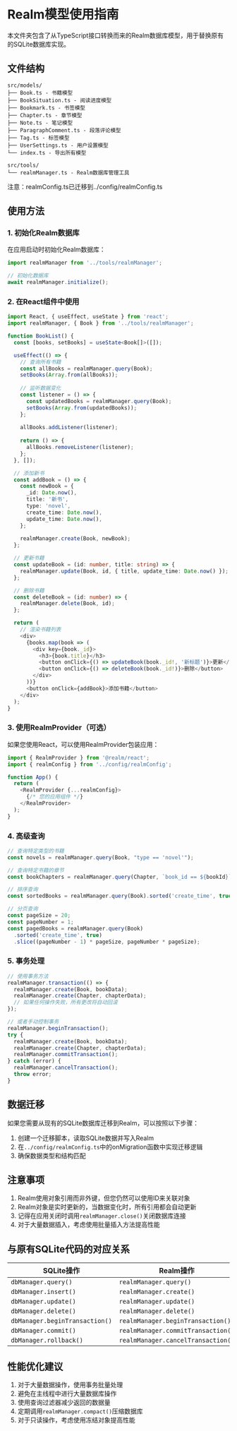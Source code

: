 # Realm模型使用指南

本文件夹包含了从TypeScript接口转换而来的Realm数据库模型，用于替换原有的SQLite数据库实现。

## 文件结构

```
src/models/
├── Book.ts - 书籍模型
├── BookSituation.ts - 阅读进度模型
├── Bookmark.ts - 书签模型
├── Chapter.ts - 章节模型
├── Note.ts - 笔记模型
├── ParagraphComment.ts - 段落评论模型
├── Tag.ts - 标签模型
├── UserSettings.ts - 用户设置模型
└── index.ts - 导出所有模型

src/tools/
└── realmManager.ts - Realm数据库管理工具
```

注意：realmConfig.ts已迁移到../config/realmConfig.ts

## 使用方法

### 1. 初始化Realm数据库

在应用启动时初始化Realm数据库：

```typescript
import realmManager from '../tools/realmManager';

// 初始化数据库
await realmManager.initialize();
```

### 2. 在React组件中使用

```typescript
import React, { useEffect, useState } from 'react';
import realmManager, { Book } from '../tools/realmManager';

function BookList() {
  const [books, setBooks] = useState<Book[]>([]);

  useEffect(() => {
    // 查询所有书籍
    const allBooks = realmManager.query(Book);
    setBooks(Array.from(allBooks));
    
    // 监听数据变化
    const listener = () => {
      const updatedBooks = realmManager.query(Book);
      setBooks(Array.from(updatedBooks));
    };
    
    allBooks.addListener(listener);
    
    return () => {
      allBooks.removeListener(listener);
    };
  }, []);

  // 添加新书
  const addBook = () => {
    const newBook = {
      _id: Date.now(),
      title: '新书',
      type: 'novel',
      create_time: Date.now(),
      update_time: Date.now(),
    };
    
    realmManager.create(Book, newBook);
  };

  // 更新书籍
  const updateBook = (id: number, title: string) => {
    realmManager.update(Book, id, { title, update_time: Date.now() });
  };

  // 删除书籍
  const deleteBook = (id: number) => {
    realmManager.delete(Book, id);
  };

  return (
    // 渲染书籍列表
    <div>
      {books.map(book => (
        <div key={book._id}>
          <h3>{book.title}</h3>
          <button onClick={() => updateBook(book._id!, '新标题')}>更新</button>
          <button onClick={() => deleteBook(book._id!)}>删除</button>
        </div>
      ))}
      <button onClick={addBook}>添加书籍</button>
    </div>
  );
}
```

### 3. 使用RealmProvider（可选）

如果您使用React，可以使用RealmProvider包装应用：

```typescript
import { RealmProvider } from '@realm/react';
import { realmConfig } from '../config/realmConfig';

function App() {
  return (
    <RealmProvider {...realmConfig}>
      {/* 您的应用组件 */}
    </RealmProvider>
  );
}
```

### 4. 高级查询

```typescript
// 查询特定类型的书籍
const novels = realmManager.query(Book, "type == 'novel'");

// 查询特定书籍的章节
const bookChapters = realmManager.query(Chapter, `book_id == ${bookId}`);

// 排序查询
const sortedBooks = realmManager.query(Book).sorted('create_time', true);

// 分页查询
const pageSize = 20;
const pageNumber = 1;
const pagedBooks = realmManager.query(Book)
  .sorted('create_time', true)
  .slice((pageNumber - 1) * pageSize, pageNumber * pageSize);
```

### 5. 事务处理

```typescript
// 使用事务方法
realmManager.transaction(() => {
  realmManager.create(Book, bookData);
  realmManager.create(Chapter, chapterData);
  // 如果任何操作失败，所有更改将自动回滚
});

// 或者手动控制事务
realmManager.beginTransaction();
try {
  realmManager.create(Book, bookData);
  realmManager.create(Chapter, chapterData);
  realmManager.commitTransaction();
} catch (error) {
  realmManager.cancelTransaction();
  throw error;
}
```

## 数据迁移

如果您需要从现有的SQLite数据库迁移到Realm，可以按照以下步骤：

1. 创建一个迁移脚本，读取SQLite数据并写入Realm
2. 在`../config/realmConfig.ts`中的onMigration函数中实现迁移逻辑
3. 确保数据类型和结构匹配

## 注意事项

1. Realm使用对象引用而非外键，但您仍然可以使用ID来关联对象
2. Realm对象是实时更新的，当数据变化时，所有引用都会自动更新
3. 记得在应用关闭时调用`realmManager.close()`关闭数据库连接
4. 对于大量数据插入，考虑使用批量插入方法提高性能

## 与原有SQLite代码的对应关系

| SQLite操作 | Realm操作 |
|-----------|-----------|
| `dbManager.query()` | `realmManager.query()` |
| `dbManager.insert()` | `realmManager.create()` |
| `dbManager.update()` | `realmManager.update()` |
| `dbManager.delete()` | `realmManager.delete()` |
| `dbManager.beginTransaction()` | `realmManager.beginTransaction()` |
| `dbManager.commit()` | `realmManager.commitTransaction()` |
| `dbManager.rollback()` | `realmManager.cancelTransaction()` |

## 性能优化建议

1. 对于大量数据操作，使用事务批量处理
2. 避免在主线程中进行大量数据库操作
3. 使用查询过滤器减少返回的数据量
4. 定期调用`realmManager.compact()`压缩数据库
5. 对于只读操作，考虑使用冻结对象提高性能